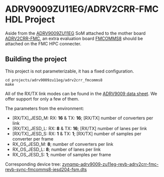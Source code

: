 # ADRV9009ZU11EG/ADRV2CRR-FMC HDL Project

Aside from the [ADRV9009ZU11EG](https://www.analog.com/adrv9009-zu11eg) SoM attached to the mother board [ADRV2CRR-FMC](https://www.analog.com/adrv2crr-fmc), an extra evaluation board [FMCOMMS8](https://www.analog.com/eval-ad-fmcomms8-ebz) should be attached on the FMC HPC connecter.

## Building the project

This project is not parameterizable, it has a fixed configuration.

```
cd projects/adrv9009zu11eg/adrv2crr_fmcomms8
make
```

All of the RX/TX link modes can be found in the [ADRV9009 data sheet](https://www.analog.com/media/en/technical-documentation/data-sheets/ADRV9009.pdf). We offer support for only a few of them.

The parameters from the environment:

- [RX/TX]_JESD_M: RX: **16** & TX: **16**; [RX/TX] number of converters per link
- [RX/TX]_JESD_L: RX: **8** & TX: **16**; [RX/TX] number of lanes per link
- [RX/TX]_JESD_S: RX: **1** & TX: **1**; [RX/TX] number of samples per converter per frame
- RX_OS_JESD_M: **8**; number of converters per link
- RX_OS_JESD_L: **8**; number of lanes per link
- RX_OS_JESD_S: **1**; number of samples per frame

Corresponding device tree: [zynqmp-adrv9009-zu11eg-revb-adrv2crr-fmc-revb-sync-fmcomms8-jesd204-fsm.dts](https://github.com/analogdevicesinc/linux/blob/main/arch/arm64/boot/dts/xilinx/zynqmp-adrv9009-zu11eg-revb-adrv2crr-fmc-revb-sync-fmcomms8-jesd204-fsm.dts)